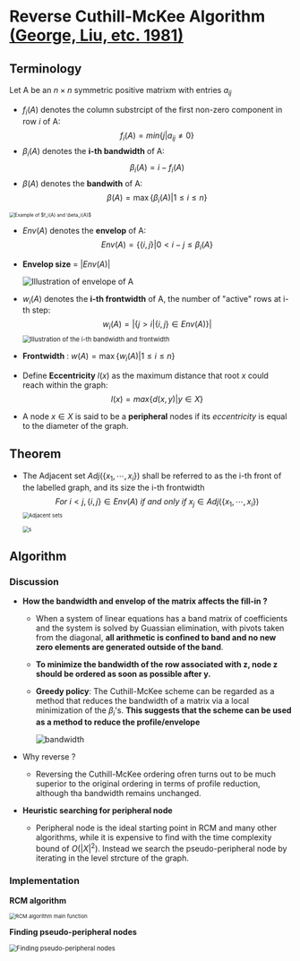 # Reverse Cuthill-McKee Algorithm [(George, Liu, etc. 1981)](http://heath.cs.illinois.edu/courses/cs598mh/george_liu.pdf) 



## Terminology
Let A be an $n\times n$ symmetric positive matrixm with entries $a_{ij}$
- $f_i(A)$ denotes the column substrcipt of the first non-zero component in row $i$ of A:
$$
f_i(A) = min\{j|a_{ij}\neq 0\}
$$
- $\beta_i(A)$ denotes the **i-th bandwidth** of A:
$$
\beta_i(A) = i -f_i(A)
$$
- $\beta(A)$ denotes the **bandwith** of A:
$$
\beta(A) = \max \{\beta_i(A)|1\le i \le n\}
$$

<img src="https://p.ipic.vip/rdm252.png" alt="Example of $f_i(A) and \beta_i(A)$" style="zoom:60%;" />

- $Env(A)$ denotes the **envelop** of A:
  $$
  Env(A) = \{\{i,j\}|0<i-j\le\beta_i(A\}
  $$

- **Envelop size** = $|Env(A)|$

  <img src="https://p.ipic.vip/77uhoy.png" alt="Illustration of envelope of A" style="zoom:100%;" />

- $w_i(A)$ denotes the **i-th frontwidth** of A, the number of "active" rows at i-th step:
  $$
  w_i(A) = |\{j>i|\{i,j\}\in Env(A)\}|
  $$
  <img src="https://p.ipic.vip/w35gav.png" alt="Illustration of the i-th bandwidth and frontwidth" style="zoom:80%;" />

- **Frontwidth** : $w(A) = \max\{w_i(A)|1\le i\le n \}$

- Define **Eccentricity** $l(x)$ as the maximum distance that root $x$ could reach within the graph:
  $$
  l(x) = max\{d(x,y)|y\in X\}
  $$

- A node $x\in X$ is said to be a **peripheral** nodes if its *eccentricity* is equal to the diameter of the graph.

## Theorem

- The Adjacent set $Adj(\{x_1,\cdots,x_i\})$ shall be referred to as the i-th front of the labelled graph, and its size the i-th frontwidth
  $$
  For\ i<j,\{i,j\}\in Env(A)\ if\ and\ only\ if\ x_j\in Adj(\{x_1,\cdots,x_i\})
  $$
  <img src="https://p.ipic.vip/i3mqrt.png" alt="Adjacent sets" style="zoom:67%;" />

  <img src="https://p.ipic.vip/lif3pd.png" alt="s" style="zoom:67%;" />



## Algorithm

### Discussion 

- **How the bandwidth and envelop of the matrix affects the fill-in ?**

  - When a system of linear equations has a band matrix of coefficients and the system is solved by Guassian elimination, with pivots taken from the diagonal, **all arithmetic is confined to band and no new zero elements are generated outside of the band**.

  - **To minimize the bandwidth of the row associated with z, node z should be ordered as soon as possible after y.**

  - **Greedy policy**: The Cuthill-McKee scheme can be regarded as a method that reduces the bandwidth of a matrix via a local minimization of the $\beta_i$'s. **This suggests that the scheme can be used as a method to reduce the profile/envelope** 

    ![bandwidth](https://p.ipic.vip/6zuhh7.png)

- Why reverse ?

  - Reversing the Cuthill-McKee ordering ofren turns out to be much superior to the original ordering in terms of profile reduction, although tha bandwidth remains unchanged.

- **Heuristic searching for peripheral node**
  - Peripheral node is the ideal starting point in RCM and many other algorithms, while it is expensive to find with the time complexity bound of $O(|X|^2)$. Instead we search the pseudo-peripheral node by iterating in the level strcture of the graph.



### Implementation

**RCM algorithm**

<img src="https://p.ipic.vip/9ifpni.png" alt="RCM algorithm main function" style="zoom:67%;" />

**Finding pseudo-peripheral nodes**

<img src="https://p.ipic.vip/qcvh2p.png" alt="Finding pseudo-peripheral nodes" style="zoom:80%;" />

